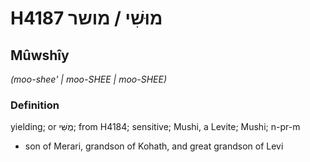 # H4187 מוּשִׁי / מושר

## Mûwshîy

_(moo-shee' | moo-SHEE | moo-SHEE)_

### Definition

yielding; or מֻשִּׁי; from H4184; sensitive; Mushi, a Levite; Mushi; n-pr-m

- son of Merari, grandson of Kohath, and great grandson of Levi
